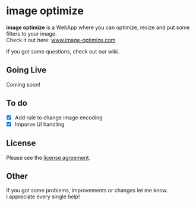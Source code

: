 # image optimize

**image optimize** is a WebApp where you can optimize, resize and put some filters to your image.  
Check it out here: www.image-optimize.com

If you got some questions, check out our wiki.

## Going Live
Coming soon!

## To do
- [x] Add rule to change image encoding
- [x] Imporve UI handling

## License
Please see the [license agreement](https://github.com/tomschwarz/imageoptimize/blob/master/LICENSE).

## Other
If you got some problems, improvements or changes let me know.  
I appreciate every single help!
